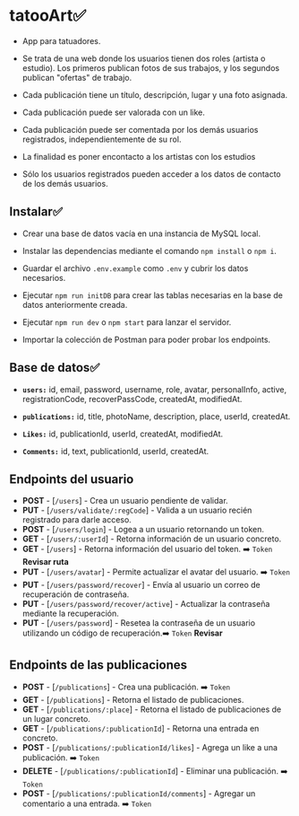 # tatooArt✅

- App para tatuadores.

- Se trata de una web donde los usuarios tienen dos roles (artista o estudio). Los primeros publican fotos de sus trabajos, y los segundos publican "ofertas" de trabajo.

- Cada publicación tiene un título, descripción, lugar y una foto asignada.

- Cada publicación puede ser valorada con un like.

- Cada publicación puede ser comentada por los demás usuarios registrados, independientemente de su rol.

- La finalidad es poner encontacto a los artistas con los estudios

- Sólo los usuarios registrados pueden acceder a los datos de contacto de los demás usuarios.

## Instalar✅

- Crear una base de datos vacía en una instancia de MySQL local.

- Instalar las dependencias mediante el comando `npm install` o `npm i`.

- Guardar el archivo `.env.example` como `.env` y cubrir los datos necesarios.

- Ejecutar `npm run initDB` para crear las tablas necesarias en la base de datos anteriormente creada.

- Ejecutar `npm run dev` o `npm start` para lanzar el servidor.

- Importar la colección de Postman para poder probar los endpoints.

## Base de datos✅

- **`users:`** id, email, password, username, role, avatar, personalInfo, active, registrationCode, recoverPassCode, createdAt, modifiedAt.

- **`publications:`** id, title, photoName, description, place, userId, createdAt.

- **`Likes:`** id, publicationId, userId, createdAt, modifiedAt.

- **`Comments:`** id, text, publicationId, userId, createdAt.

## Endpoints del usuario

- **POST** - [`/users`] - Crea un usuario pendiente de validar.
- **PUT** - [`/users/validate/:regCode`] - Valida a un usuario recién registrado para darle acceso.
- **POST** - [`/users/login`] - Logea a un usuario retornando un token.
- **GET** - [`/users/:userId`] - Retorna información de un usuario concreto.
- **GET** - [`/users`] - Retorna información del usuario del token. ➡️ `Token` **Revisar ruta**
- **PUT** - [`/users/avatar`] - Permite actualizar el avatar del usuario. ➡️ `Token`
- **PUT** - [`/users/password/recover`] - Envía al usuario un correo de recuperación de contraseña.
- **PUT** - [`/users/password/recover/active`] - Actualizar la contraseña mediante la recuperación.
- **PUT** - [`/users/password`] - Resetea la contraseña de un usuario utilizando un código de recuperación.➡️ `Token` **Revisar**

## Endpoints de las publicaciones

- **POST** - [`/publications`] - Crea una publicación. ➡️ `Token`
- **GET** - [`/publications`] - Retorna el listado de publicaciones.
- **GET** - [`/publications/:place`] - Retorna el listado de publicaciones de un lugar concreto.
- **GET** - [`/publications/:publicationId`] - Retorna una entrada en concreto.
- **POST** - [`/publications/:publicationId/likes`] - Agrega un like a una publicación. ➡️ `Token`
- **DELETE** - [`/publications/:publicationId`] - Eliminar una publicación. ➡️ `Token`
- **POST** - [`/publications/:publicationId/comments`] - Agregar un comentario a una entrada. ➡️ `Token`

